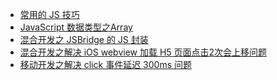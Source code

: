 <div class="table-of-contents">
  <ul>
    <li><a href="./常用的JS技巧">常用的 JS 技巧</a></li>
    <li><a href="./JavaScript数据类型之Array">JavaScript 数据类型之Array</a></li>
    <li><a href="./混合开发之JSBridge的JS封装">混合开发之 JSBridge 的 JS 封装</a></li>
    <li><a href="./混合开发之解决iOS-webview加载H5页面点击2次会上移问题">混合开发之解决 iOS webview 加载 H5 页面点击2次会上移问题</a></li>
    <li><a href="./移动开发之解决click事件延迟300ms问题">移动开发之解决 click 事件延迟 300ms 问题</a></li>
  </ul>
</div>